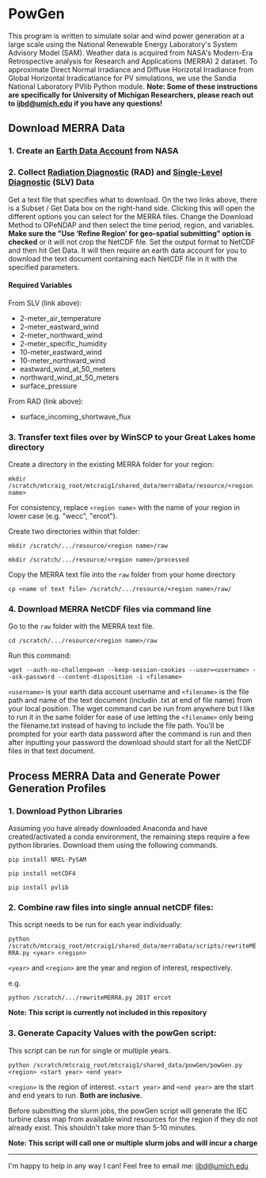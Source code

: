 PowGen
=====

This program is written to simulate solar and wind power generation at a large scale using the National Renewable Energy Laboratory's System Advisory Model (SAM). Weather data is acquired from NASA's Modern-Era Retrospective analysis for Research and Applications (MERRA) 2 dataset. To approximate Direct Normal Irradiance and Diffuse Horizotal Irradiance from Global Horizontal Irradicatiance for PV simulations, we use the Sandia National Laboratory PVlib Python module. **Note: Some of these instructions are specifically for University of Michigan Researchers, please reach out to ijbd@umich.edu if you have any questions!**


## Download MERRA Data

### 1. Create an [Earth Data Account](https://disc.gsfc.nasa.gov/datasets/M2T1NXRAD_5.12.4/summary?keywords=%22MERRA-2%22) from NASA

### 2. Collect [Radiation Diagnostic](https://disc.gsfc.nasa.gov/datasets/M2T1NXRAD_5.12.4/summary?keywords=%22MERRA-2%22) (RAD) and [Single-Level Diagnostic](https://disc.gsfc.nasa.gov/datasets/M2T1NXSLV_5.12.4/summary?keywords=%22MERRA-2%22) (SLV) Data

Get a text file that specifies what to download. On the two links above, there is a Subset / Get Data box on the right-hand side. Clicking this will open the different options you can select for the MERRA files. Change the Download Method to  OPeNDAP  and then select the time period, region, and variables. **Make sure the "Use ‘Refine Region’ for geo-spatial submitting" option is checked** or it will not crop the NetCDF file. Set the output format to NetCDF and then hit Get Data. It will then require an earth data account for you to download the text document containing each NetCDF file in it with the specified parameters.

#### Required Variables
From SLV (link above): 
- 2-meter_air_temperature
- 2-meter_eastward_wind
- 2-meter_northward_wind
- 2-meter_specific_humidity
- 10-meter_eastward_wind
- 10-meter_northward_wind
- eastward_wind_at_50_meters
- northward_wind_at_50_meters 
- surface_pressure
 
 From RAD (link above):
 - surface_incoming_shortwave_flux

### 3. Transfer text files over by WinSCP to your Great Lakes home directory

Create a directory in the existing MERRA folder for your region:

`mkdir /scratch/mtcraig_root/mtcraig1/shared_data/merraData/resource/<region name>`

For consistency, replace `<region name>` with the name of your region in lower case (e.g. "wecc", "ercot").

Create two directories within that folder:

`mkdir /scratch/.../resource/<region name>/raw`

`mkdir /scratch/.../resource/<region name>/processed`

Copy the MERRA text file into the `raw` folder from your home directory

`cp <name of text file> /scratch/.../resource/<region name>/raw/`

### 4. Download MERRA NetCDF files via command line

Go to the `raw` folder with the MERRA text file.

`cd /scratch/.../resource/<region name>/raw`

Run this command: 

`wget --auth-no-challenge=on --keep-session-cookies --user=<username> --ask-password --content-disposition -i <filename>`   

`<username>` is your earth data account username and `<filename>` is the file path and name of the text document (includin .txt at end of file name) from your local position. The wget command can be run from anywhere but I like to run it in the same folder for ease of use letting the `<filename>` only being the filename.txt instead of having to include the file path. You'll be prompted for your earth data password after the command is run and then after inputting your password the download should start for all the NetCDF files in that text document. 

## Process MERRA Data and Generate Power Generation Profiles

### 1. Download Python Libraries

Assuming you have already downloaded Anaconda and have created/activated a conda environment, the remaining steps require a few python libraries. Download them using the following commands.

`pip install NREL-PySAM`

`pip install netCDF4`

`pip install pvlib`

### 2. Combine raw files into single annual netCDF files:

This script needs to be run for each year individually:

`python /scratch/mtcraig_root/mtcraig1/shared_data/merraData/scripts/rewriteMERRA.py <year> <region>` 

`<year>` and `<region>` are the year and region of interest, respectively.

e.g.

`python /scratch/.../rewriteMERRA.py 2017 ercot`

**Note: This script is currently not included in this repository**

### 3. Generate Capacity Values with the **powGen** script:

This script can be run for single or multiple years.
 
`python /scratch/mtcraig_root/mtcraig1/shared_data/powGen/powGen.py <region> <start year> <end year>`

`<region>` is the region of interest. `<start year>` and `<end year>` are the start and end years to run. **Both are inclusive.**

Before submitting the slurm jobs, the powGen script will generate the IEC turbine class map from available wind resources for the region if they do not already exist. This shouldn't take more than 5-10 minutes.

**Note: This script will call one or multiple slurm jobs and will incur a charge**

_______
I'm happy to help in any way I can! Feel free to email me: ijbd@umich.edu

 

